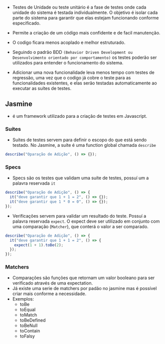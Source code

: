 - Testes de Unidade ou teste unitário é a fase de testes onde cada unidade do sistema é testada individualmente. O objetivo é isolar cada parte do sistema para garantir que elas estejam funcionando conforme especificado.

- Permite a criação de um código mais confidente e de facil manutenção.

- O codigo ficara menos acoplado e melhor estruturado.

- Seguindo o padrão BDD `(Behavior Driven Development ou Desenvolvimento orientado por comportamento)` os testes poderão ser utilizados para entender o funcionamento do sistema.

- Adicionar uma nova funcionalidade leva menos tempo com testes de regressão, uma vez que o codigo já cobre o teste para as funcionalidades existentes, e elas serão testadas automaticamente ao executar as suítes de testes.

## Jasmine

- é um framework utilizado para a criação de testes em Javascript.

### Suítes

- Suítes de testes servem para definir o escopo do que está sendo testado. No Jasmine, a suíte é uma function global chamada `describe`

```javascript
describe("Oparação de Adição", () => {});
```

### Specs

- Specs são os testes que validam uma suíte de testes, possuí um a palavra reservada `it`

```javascript
describe("Oparação de Adição", () => {
  it("deve garantir que 1 + 1 = 2", () => {});
  it("deve garantir que 1 * 0 = 0", () => {});
});
```

- Verificações servem para validar um resultado do teste.
  Possuí a palavra reservada `expect`.
  O expect deve ser utilizado em conjunto com uma comparação (`Matcher`), que conterá o valor a ser comparado.

```javascript
describe("Oparação de Adição", () => {
  it("deve garantir que 1 + 1 = 2", () => {
    expect(1 + 1).toBe(2);
  });
});
```

### Matchers

- Comparações são funções que retornam um valor booleano para ser verificado através de uma expectation.
- Já existe uma serie de matchers por padão no jasmine mas é possível criar mais conforme a necessidade.
- Exemplos:
  - toBe
  - toEqual
  - toMatch
  - toBeDefined
  - toBeNull
  - toContain
  - toFalsy
